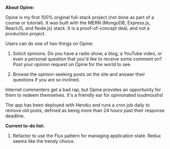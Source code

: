 **About Opine:**

Opine is my first 100% original full-stack project (not done as part of a course or tutorial). It was built with the MERN (MongoDB, Express.js, ReactJS, and Node.js) stack. It is a proof-of-concept deal, and not a production project.

Users can do one of two things on Opine: 

1. Solicit opinions. Do you have a radio show, a blog, a YouTube video, or even a personal question that you'd like to receive some comment on? Post your opinion request on Opine for the world to see.

2. Browse the opinion-seeking posts on the site and answer their questions if you are so inclined.

Internet commenters get a bad rap, but Opine provides an opportunity for them to redeem themselves. It's a friendly ear for opinionated loudmouths!

The app has been deployed with Heroku and runs a cron job daily to remove old posts, defined as being more than 24 hours past their response deadline.

**Current to-do list:**

1. Refactor to use the Flux pattern for managing application state. Redux seems like the trendy choice.

